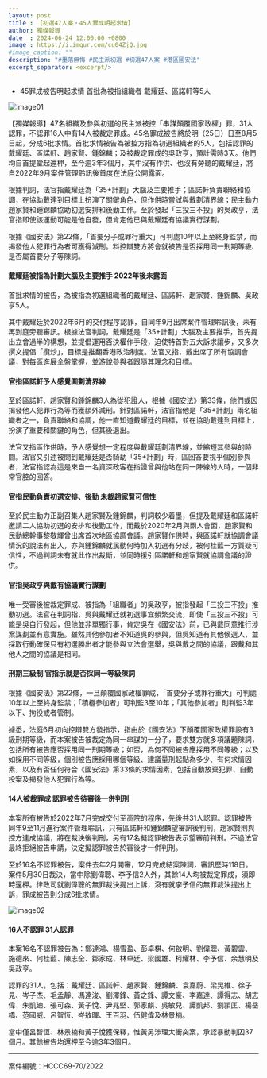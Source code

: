 ```yaml
---
layout: post
title : 【初選47人案・45人罪成明起求情】
author: 獨媒報導
date  : 2024-06-24 12:00:00 +0800
image : https://i.imgur.com/cu04ZjQ.jpg
#image_caption: ""
description: "#墨落無悔 #民主派初選 #初選47人案 #港區國安法"
excerpt_separator: <excerpt/>
---
```


- 45罪成被告明起求情 首批為被指組織者 戴耀廷、區諾軒等5人

<excerpt/>

![image01](https://i.imgur.com/CxoEHgv.png)

【獨媒報導】47名組織及參與初選的民主派被控「串謀顛覆國家政權」罪，31人認罪，不認罪16人中有14人被裁定罪成。45名罪成被告將於明（25日）日至8月5日起，分成6批求情。首批求情被告為被控方指為初選組織者的5人，包括認罪的戴耀廷、區諾軒、趙家賢、鍾錦麟；及被裁定罪成的吳政亨，預計需時3天。他們均自首提堂起還柙，至今逾3年3個月，其中沒有作供、也沒有旁聽的戴耀廷，將自2022年9月案件管理聆訊後首度在法庭公開露面。

根據判詞，法官指戴耀廷為「35+計劃」大腦及主要推手；區諾軒負責聯絡和協調，在協助戴達到目標上扮演了關鍵角色，但作供時嘗試與戴劃清界線；民主動力趙家賢和鍾錦麟協助初選安排和後勤工作。至於發起「三投三不投」的吳政亨，法官指即使該運動可能是他自發，但肯定他已與戴耀廷有協議實行謀劃。

根據《國安法》第22條，「首要分子或罪行重大」可判處10年以上至終身監禁，而揭發他人犯罪行為者可獲得減刑。料控辯雙方將會就被告是否採用同一刑期等級、是否屬首要分子等陳詞。

#### 戴耀廷被指為計劃大腦及主要推手 2022年後未露面

首批求情的被告，為被指為初選組織者的戴耀廷、區諾軒、趙家賢、鍾錦麟、吳政亨5人。

其中戴耀廷於2022年6月的交付程序認罪，自同年9月出席案件管理聆訊後，未有再到庭旁聽審訊。根據法官判詞，戴耀廷是「35+計劃」大腦及主要推手，首先提出立會過半的構想，並提倡運用否決權作手段，迫使特首對五大訴求讓步，又多次撰文提倡「攬炒」，目標是推翻香港政治制度。法官又指，戴出席了所有協調會議，對每區進展全盤掌握，並游說參與者跟隨其理念和目標。

#### 官指區諾軒予人感覺圖劃清界線

至於區諾軒、趙家賢和鍾錦麟3人為從犯證人，根據《國安法》第33條，他們或因揭發他人犯罪行為等而獲額外減刑。針對區諾軒，法官指他是「35+計劃」兩名組織者之一，負責聯絡和協調，他一直知道戴耀廷的目標，並在協助戴達到目標上，扮演了重要和關鍵的角色，但其後退出。

法官又指區作供時，予人感覺想一定程度與戴耀廷劃清界線，並縮短其參與的時間。法官又引述被問到戴耀廷是否騎劫「35+計劃」時，區回答要視乎個別參與者，法官指認為這是來自一名資深政客在指證曾與他站在同一陣線的人時，一個非常官腔的回答。

#### 官指民動負責初選安排、後勤 未裁趙家賢可信性

至於民主動力正副召集人趙家賢及鍾錦麟，判詞較少着墨，但提及戴耀廷和區諾軒邀請二人協助初選的安排和後勤工作，而戴於2020年2月與兩人會面，趙家賢和民動總幹事黎敬輝曾出席首次地區協調會議。趙家賢作供時，與區諾軒就協調會議情況的說法有出入，亦與鍾錦麟就民動何時加入初選有分歧，被何桂藍一方質疑可信性，不過判詞未有就此作出裁斷，並同時援引區諾軒和趙家賢就協調會議的證供。

#### 官指吳政亨與戴有協議實行謀劃

唯一受審後被裁定罪成、被指為「組織者」的吳政亨，被指發起「三投三不投」推動初選。法官在判詞指，吳與戴耀廷就初選事宜頻繁交流，即使「三投三不投」可能是吳自行發起，但他並非單獨行事，肯定吳在《國安法》前，已與戴同意推行涉案謀劃並有意實施。雖然其他參加者不知道吳的參與，但吳知道有其他候選人，並採取行動確保只有初選勝出者才能參與立法會選舉，吳與戴之間的協議，跟戴和其他人之間的協議是相同。

#### 刑期三級制 官指示就是否採同一等級陳詞

根據《國安法》第22條，一旦顛覆國家政權罪成，「首要分子或罪行重大」可判處10年以上至終身監禁；「積極參加者」可判監3至10年；「其他參加者」則判監3年以下、拘役或者管制。

據悉，法庭6月初向控辯雙方發指示，指由於《國安法》下顛覆國家政權罪設有3級刑期等級，而本案被告被裁定為同一串謀的一分子，要求雙方就多項議題陳詞，包括所有被告應否採用同一刑期等級；如否，為何不同被告應採用不同等級；以及如採用不同等級，個別被告應採用哪個等級、建議量刑起點為多少、有何求情因素，以及有否任何符合《國安法》第33條的求情因素，包括自動放棄犯罪、自動投案及揭發他人犯罪行為等。

#### 14人被裁罪成 認罪被告待審後一併判刑

本案所有被告於2022年7月完成交付至高院的程序，先後共31人認罪。認罪被告同年9至11月進行案件管理聆訊，只有區諾軒和鍾錦麟望審訊後判刑，趙家賢則與控方達成協議，將在裁決後判刑，另有17名擬認罪被告表示望審前判刑。不過法官最終拒絕被告申請，決定擬認罪被告於審後才一併判刑。

至於16名不認罪被告，案件去年2月開審，12月完成結案陳詞，審訊歷時118日。案件5月30日裁決，當中除劉偉聰、李予信2人外，其餘14人均被裁定罪成，須即時還柙。律政司就劉偉聰的無罪裁決提出上訴，沒有就李予信的無罪裁決提出上訴，罪成被告則分成6批求情。

![image02](https://i.imgur.com/rrslEnV.png)

#### 16人不認罪 31人認罪

本案16名不認罪被告為：鄭達鴻、楊雪盈、彭卓棋、何啟明、劉偉聰、黃碧雲、施德來、何桂藍、陳志全、鄒家成、林卓廷、梁國雄、柯耀林、李予信、余慧明及吳政亨。

認罪的31人，包括：戴耀廷、區諾軒、趙家賢、鍾錦麟、袁嘉蔚、梁晃維、徐子見、岑子杰、毛孟靜、馮達浚、劉澤鋒、黃之鋒、譚文豪、李嘉達、譚得志、胡志偉、朱凱廸、張可森、黃子悅、尹兆堅、郭家麒、吳敏兒、譚凱邦、劉頴匡、楊岳橋、范國威、呂智恆、岑敖暉、王百羽、伍健偉及林景楠。

當中僅呂智恆、林景楠和黃子悅獲保釋，惟黃另涉理大衝突案，承認暴動判囚37個月。其餘被告均還柙至今逾3年3個月。

---

案件編號：HCCC69-70/2022
